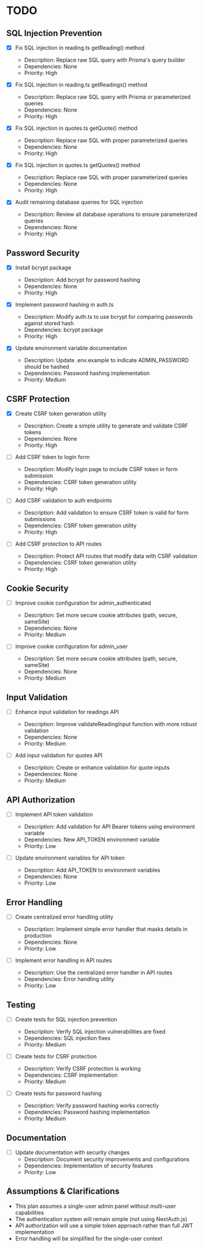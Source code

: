 # TODO

## SQL Injection Prevention
- [x] Fix SQL injection in reading.ts getReading() method
  - Description: Replace raw SQL query with Prisma's query builder
  - Dependencies: None
  - Priority: High

- [x] Fix SQL injection in reading.ts getReadings() method
  - Description: Replace raw SQL query with Prisma or parameterized queries
  - Dependencies: None
  - Priority: High

- [x] Fix SQL injection in quotes.ts getQuote() method
  - Description: Replace raw SQL with proper parameterized queries
  - Dependencies: None
  - Priority: High

- [x] Fix SQL injection in quotes.ts getQuotes() method
  - Description: Replace raw SQL with proper parameterized queries
  - Dependencies: None
  - Priority: High

- [x] Audit remaining database queries for SQL injection
  - Description: Review all database operations to ensure parameterized queries
  - Dependencies: None
  - Priority: High

## Password Security
- [x] Install bcrypt package
  - Description: Add bcrypt for password hashing
  - Dependencies: None
  - Priority: High

- [x] Implement password hashing in auth.ts
  - Description: Modify auth.ts to use bcrypt for comparing passwords against stored hash
  - Dependencies: bcrypt package
  - Priority: High

- [x] Update environment variable documentation
  - Description: Update .env.example to indicate ADMIN_PASSWORD should be hashed
  - Dependencies: Password hashing implementation
  - Priority: Medium

## CSRF Protection
- [x] Create CSRF token generation utility
  - Description: Create a simple utility to generate and validate CSRF tokens
  - Dependencies: None
  - Priority: High

- [ ] Add CSRF token to login form
  - Description: Modify login page to include CSRF token in form submission
  - Dependencies: CSRF token generation utility
  - Priority: High

- [ ] Add CSRF validation to auth endpoints
  - Description: Add validation to ensure CSRF token is valid for form submissions
  - Dependencies: CSRF token generation utility
  - Priority: High

- [ ] Add CSRF protection to API routes
  - Description: Protect API routes that modify data with CSRF validation
  - Dependencies: CSRF token generation utility
  - Priority: High

## Cookie Security
- [ ] Improve cookie configuration for admin_authenticated
  - Description: Set more secure cookie attributes (path, secure, sameSite)
  - Dependencies: None
  - Priority: Medium

- [ ] Improve cookie configuration for admin_user
  - Description: Set more secure cookie attributes (path, secure, sameSite)
  - Dependencies: None
  - Priority: Medium

## Input Validation
- [ ] Enhance input validation for readings API
  - Description: Improve validateReadingInput function with more robust validation
  - Dependencies: None
  - Priority: Medium

- [ ] Add input validation for quotes API
  - Description: Create or enhance validation for quote inputs
  - Dependencies: None
  - Priority: Medium

## API Authorization
- [ ] Implement API token validation
  - Description: Add validation for API Bearer tokens using environment variable
  - Dependencies: New API_TOKEN environment variable
  - Priority: Low

- [ ] Update environment variables for API token
  - Description: Add API_TOKEN to environment variables
  - Dependencies: None
  - Priority: Low

## Error Handling
- [ ] Create centralized error handling utility
  - Description: Implement simple error handler that masks details in production
  - Dependencies: None
  - Priority: Low

- [ ] Implement error handling in API routes
  - Description: Use the centralized error handler in API routes
  - Dependencies: Error handling utility
  - Priority: Low

## Testing
- [ ] Create tests for SQL injection prevention
  - Description: Verify SQL injection vulnerabilities are fixed
  - Dependencies: SQL injection fixes
  - Priority: Medium

- [ ] Create tests for CSRF protection
  - Description: Verify CSRF protection is working
  - Dependencies: CSRF implementation
  - Priority: Medium

- [ ] Create tests for password hashing
  - Description: Verify password hashing works correctly
  - Dependencies: Password hashing implementation
  - Priority: Medium

## Documentation
- [ ] Update documentation with security changes
  - Description: Document security improvements and configurations
  - Dependencies: Implementation of security features
  - Priority: Low

## Assumptions & Clarifications
- This plan assumes a single-user admin panel without multi-user capabilities
- The authentication system will remain simple (not using NextAuth.js)
- API authorization will use a simple token approach rather than full JWT implementation
- Error handling will be simplified for the single-user context